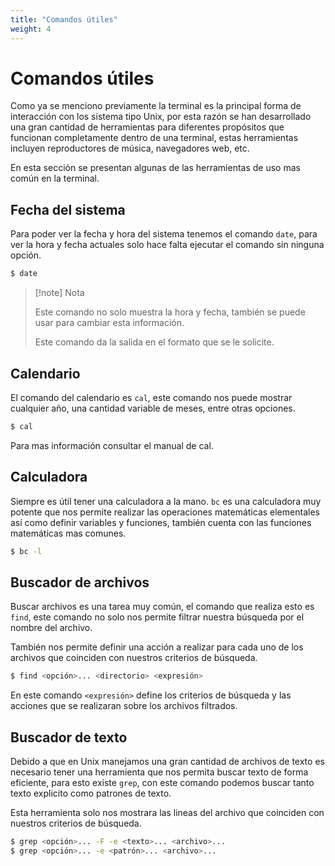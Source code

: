 ```yaml
---
title: "Comandos útiles"
weight: 4
---
```

# Comandos útiles
Como ya se menciono previamente la terminal es la principal forma de interacción con los sistema tipo Unix, por esta razón se han desarrollado una gran cantidad de herramientas para diferentes propósitos que funcionan completamente dentro de una terminal, estas herramientas incluyen reproductores de música, navegadores web, etc.

En esta sección se presentan algunas de las herramientas de uso mas común en la terminal. 

## Fecha del sistema
Para poder ver la fecha y hora del sistema tenemos el comando `date`, para ver la hora y fecha actuales solo hace falta ejecutar el comando sin ninguna opción.

```bash
$ date
```

>[!note] Nota
>
>Este comando no solo muestra la hora y fecha, también se puede usar para cambiar esta información. 
>
>Este comando da la salida en el formato que se le solicite.

## Calendario
El comando del calendario es `cal`, este comando nos puede mostrar cualquier año, una cantidad variable de meses, entre otras opciones.
```bash
$ cal
```

Para mas información consultar el manual de cal.

## Calculadora
Siempre es útil tener una calculadora a la mano. `bc` es una calculadora muy potente que nos permite realizar las operaciones matemáticas elementales así como definir variables y funciones, también cuenta con las funciones matemáticas mas comunes.

```bash
$ bc -l
```

## Buscador de archivos
Buscar archivos es una tarea muy común, el comando que realiza esto es `find`,
este comando no solo nos permite filtrar nuestra búsqueda por el nombre del archivo.

También nos permite definir una acción a realizar para cada uno de los archivos que coinciden con nuestros criterios de búsqueda.

```bash
$ find <opción>... <directorio> <expresión>
```

En este comando `<expresión>` define los criterios de búsqueda y las acciones que se realizaran sobre los archivos filtrados.


## Buscador de texto
Debido a que en Unix manejamos una gran cantidad de archivos de texto es necesario tener una herramienta que nos permita buscar texto de forma eficiente, para esto existe `grep`, con este comando podemos buscar tanto texto explicito como patrones de texto.

Esta herramienta solo nos mostrara las lineas del archivo que coinciden con nuestros criterios de búsqueda.

```bash
$ grep <opción>... -F -e <texto>... <archivo>...
$ grep <opción>... -e <patrón>... <archivo>...
```